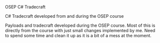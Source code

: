 OSEP C# Tradecraft

C# Tradecraft developed from and during the OSEP course

Payloads and tradecraft developed during the OSEP course. Most of this is directly from the course with just small changes implemented by me. Need to spend some time and clean it up as it is a bit of a mess at the moment.
